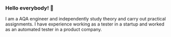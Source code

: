 ### Hello everybody! 👋

I am a AQA engineer and independently study theory and carry out practical assignments.
I have experience working as a tester in a startup and worked as an automated tester in a product company.

